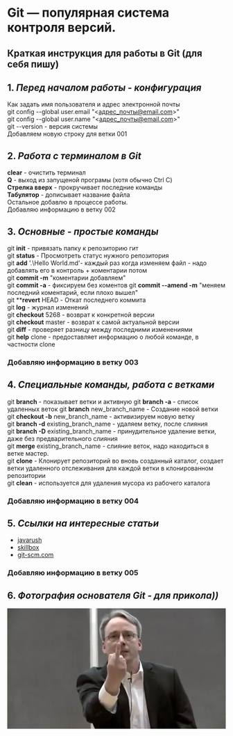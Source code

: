 # Git — популярная система контроля версий.

## Краткая инструкция для работы в Git (для себя пишу)

## 1. *Перед началом работы - конфигурация*
Как задать имя пользователя и адрес электронной почты  
git config --global user.email "<адрес_почты@email.com>"  
git config --global user.name "<адрес_почты@email.com>"  
git --version  - версия системы  
Добавляем новую строку для ветки 001



## 2. *Работа с терминалом в Git*  
**clear** - очистить терминал  
**Q** - выход из запущеной програмы (хотя обычно Сtrl C)  
**Стрелка вверх** - прокручивает последние команды  
**Табулятор** - дописывает название файла  
Остальное добавлю в процессе работы.    
Добавляю информацию в ветку 002   


## 3. *Основные - простые команды*  
git **init** - привязать папку к репозиторию гит  
git **status** - Просмотреть статус нужного репозитория  
git **add** '.\Hello World.md'- каждый раз когда изменяем файл - надо добавлять его в контроль + коментарии потом    
git **commit -m** "коментарии добавляем"  
git **commit -a** - фиксируем без коментов
git **commit --amend -m** "меняем последний коментарий, если плохо вышел"  
git ****revert** HEAD - Откат последнего коммита      
git **log** - журнал изменений  
git **checkout** 5268 - возврат к конкретной версии   
git **checkout** master - возврат к самой актуальной версии  
git **diff**  - проверяет разницу между последними изменениями  
git **help** clone - предоставляет информацию о любой команде, в частности clone   
### Добавляю информацию в ветку 003  


## 4. *Специальные команды, работа с ветками* 
git **branch** - показывает ветки и активную 
git **branch -a**  - список удаленных веток 
git **branch** new_branch_name -  Создание новой ветки  
git **checkout -b** new_branch_name  - активизируем новую ветку    
git **branch -d** existing_branch_name - удаляем ветку, после слияния   
git **branch -D** existing_branch_name - принудительное удаление ветки, даже без предварительного слияния    
git **merge** existing_branch_name -  слияние веток, надо находиться в ветке мастер.  
git **clone** - Клонирует репозиторий во вновь созданный каталог, создает ветки удаленного отслеживания для каждой ветки в клонированном репозитории  
git **clean** - используется для удаления мусора из рабочего каталога  
### Добавляю информацию в ветку 004  


## 5. *Ссылки на интересные статьи*
+ [javarush](https://javarush.com/groups/posts/2683-nachalo-rabotih-s-git-podrobnihy-gayd-dlja-novichkov)   
+ [skillbox](https://skillbox.ru/media/code/yazyk-razmetki-markdown-shpargalka-po-sintaksisu-s-primerami/)  
+ [git-scm.com](https://git-scm.com/book/ru/v2/%D0%9F%D1%80%D0%B8%D0%BB%D0%BE%D0%B6%D0%B5%D0%BD%D0%B8%D0%B5-C%3A-%D0%9A%D0%BE%D0%BC%D0%B0%D0%BD%D0%B4%D1%8B-Git-%D0%9E%D1%81%D0%BD%D0%BE%D0%B2%D0%BD%D1%8B%D0%B5-%D0%BA%D0%BE%D0%BC%D0%B0%D0%BD%D0%B4%D1%8B)  

### Добавляю информацию в ветку 005  

## 6. *Фотография основателя Git - для прикола))* 

![вот вам](Linus.jpg)